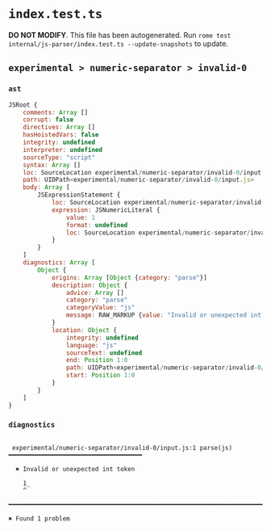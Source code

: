 # `index.test.ts`

**DO NOT MODIFY**. This file has been autogenerated. Run `rome test internal/js-parser/index.test.ts --update-snapshots` to update.

## `experimental > numeric-separator > invalid-0`

### `ast`

```javascript
JSRoot {
	comments: Array []
	corrupt: false
	directives: Array []
	hasHoistedVars: false
	integrity: undefined
	interpreter: undefined
	sourceType: "script"
	syntax: Array []
	loc: SourceLocation experimental/numeric-separator/invalid-0/input.js 1:0-2:0
	path: UIDPath<experimental/numeric-separator/invalid-0/input.js>
	body: Array [
		JSExpressionStatement {
			loc: SourceLocation experimental/numeric-separator/invalid-0/input.js 1:0-1:2
			expression: JSNumericLiteral {
				value: 1
				format: undefined
				loc: SourceLocation experimental/numeric-separator/invalid-0/input.js 1:0-1:2
			}
		}
	]
	diagnostics: Array [
		Object {
			origins: Array [Object {category: "parse"}]
			description: Object {
				advice: Array []
				category: "parse"
				categoryValue: "js"
				message: RAW_MARKUP {value: "Invalid or unexpected int token"}
			}
			location: Object {
				integrity: undefined
				language: "js"
				sourceText: undefined
				end: Position 1:0
				path: UIDPath<experimental/numeric-separator/invalid-0/input.js>
				start: Position 1:0
			}
		}
	]
}
```

### `diagnostics`

```

 experimental/numeric-separator/invalid-0/input.js:1 parse(js) ━━━━━━━━━━━━━━━━━━━━━━━━━━━━━━━━━━━━━

  ✖ Invalid or unexpected int token

    1_
    ^

━━━━━━━━━━━━━━━━━━━━━━━━━━━━━━━━━━━━━━━━━━━━━━━━━━━━━━━━━━━━━━━━━━━━━━━━━━━━━━━━━━━━━━━━━━━━━━━━━━━━

✖ Found 1 problem

```
